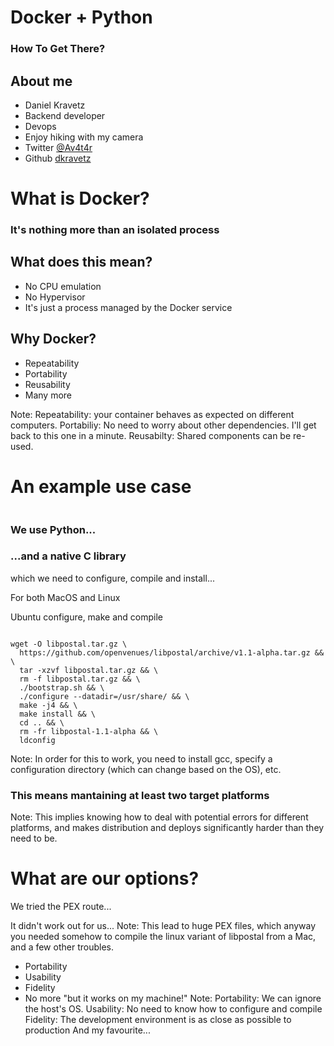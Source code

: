 # Docker + Python
### How To Get There?



## About me

* Daniel Kravetz <!-- .element: class="fragment" -->
* Backend developer <!-- .element: class="fragment" --> 
* Devops <!-- .element: class="fragment" --> 
* Enjoy hiking with my camera <!-- .element: class="fragment" --> 
* Twitter <!-- .element: class="fragment" --> [@Av4t4r](https://twitter.com/Av4t4r)
* Github <!-- .element: class="fragment" --> [dkravetz](https://github.com/dkravetz)



# What is Docker?



### It's nothing more than an isolated process



## What does this mean?

* No CPU emulation <!-- .element: class="fragment" -->
* No Hypervisor <!-- .element: class="fragment" -->
* It's just a process managed by the Docker service <!-- .element: class="fragment" -->



## Why Docker?

* Repeatability <!-- .element: class="fragment" -->
* Portability <!-- .element: class="fragment" -->
* Reusability <!-- .element: class="fragment" -->
* Many more <!-- .element: class="fragment" -->

Note:
Repeatability: your container behaves as expected on different computers.
Portabiliy: No need to worry about other dependencies. I'll get back to this one in a minute.
Reusabilty: Shared components can be re-used.



# An example use case
<img data-src="img/story_time.gif">



### We use Python...



### ...and a native C library
which we need to configure, compile and install...



For both MacOS and Linux <!-- .slide: data-background="./img/horror.gif" -->



Ubuntu configure, make and compile
<pre><code class="dockerfile" data-line-numbers="6, 7, 12">
wget -O libpostal.tar.gz \ 
  https://github.com/openvenues/libpostal/archive/v1.1-alpha.tar.gz && \
  tar -xzvf libpostal.tar.gz && \
  rm -f libpostal.tar.gz && \
  ./bootstrap.sh && \
  ./configure --datadir=/usr/share/ && \
  make -j4 && \
  make install && \
  cd .. && \
  rm -fr libpostal-1.1-alpha && \
  ldconfig
</code></pre>

Note:
In order for this to work, you need to install gcc, specify a configuration directory (which can change based on the OS), etc.



### This means mantaining at least two target platforms
Note:
This implies knowing how to deal with potential errors for different platforms, and makes distribution and deploys significantly harder than they need to be.



<!-- .slide: data-background="./img/thinking_2.gif" data-background-size="50%" data-background-color="black"-->
# What are our options? <!-- .element: class="fragment" -->



We tried the PEX route...



It didn't work out for us...
Note:
This lead to huge PEX files, which anyway you needed somehow to compile the linux variant of libpostal from a Mac, and a few other troubles.



<!-- .slide: data-background="./img/docker_logo.png" data-background-size="50%" -->



* Portability <!-- .element: class="fragment" -->
* Usability <!-- .element: class="fragment" -->
* Fidelity <!-- .element: class="fragment" -->
* No more "but it works on my machine!" <!-- .element: class="fragment" -->
Note:
Portability: We can ignore the host's OS.
Usability: No need to know how to configure and compile
Fidelity: The development environment is as close as possible to production
And my favourite...



<!-- .slide: data-background="./img/omg.gif" data-background-size="50%" data-background-color="black" -->



